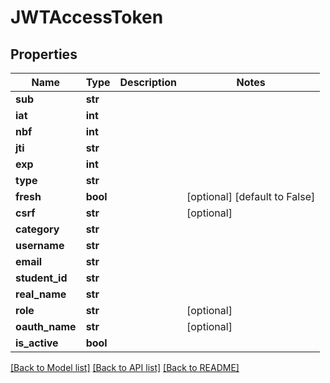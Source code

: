 # JWTAccessToken

## Properties
Name | Type | Description | Notes
------------ | ------------- | ------------- | -------------
**sub** | **str** |  | 
**iat** | **int** |  | 
**nbf** | **int** |  | 
**jti** | **str** |  | 
**exp** | **int** |  | 
**type** | **str** |  | 
**fresh** | **bool** |  | [optional] [default to False]
**csrf** | **str** |  | [optional] 
**category** | **str** |  | 
**username** | **str** |  | 
**email** | **str** |  | 
**student_id** | **str** |  | 
**real_name** | **str** |  | 
**role** | **str** |  | [optional] 
**oauth_name** | **str** |  | [optional] 
**is_active** | **bool** |  | 

[[Back to Model list]](../README.md#documentation-for-models) [[Back to API list]](../README.md#documentation-for-api-endpoints) [[Back to README]](../README.md)


